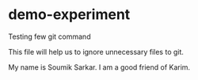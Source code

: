 # demo-experiment
Testing few git command


This file will help us to ignore unnecessary files to git.

My name is Soumik Sarkar. I am a good friend of Karim. 
